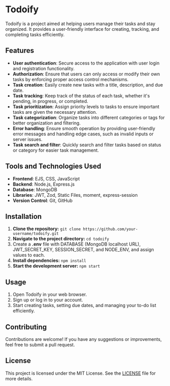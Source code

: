# Todoify

Todoify is a project aimed at helping users manage their tasks and stay organized. It provides a user-friendly interface for creating, tracking, and completing tasks efficiently. 


## Features

- **User authentication**: Secure access to the application with user login and registration functionality.
- **Authorization**: Ensure that users can only access or modify their own tasks by enforcing proper access control mechanisms.
- **Task creation**: Easily create new tasks with a title, description, and due date.
- **Task tracking**: Keep track of the status of each task, whether it's pending, in progress, or completed.
- **Task prioritization**: Assign priority levels to tasks to ensure important tasks are given the necessary attention.
- **Task categorization**: Organize tasks into different categories or tags for better organization and filtering.
- **Error handling**: Ensure smooth operation by providing user-friendly error messages and handling edge cases, such as invalid inputs or server issues.
- **Task search and filter**: Quickly search and filter tasks based on status or category for easier task management.

## Tools and Technologies Used

- **Frontend**: EJS, CSS, JavaScript
- **Backend**: Node.js, Express.js
- **Database**: MongoDB
- **Libraries**: JWT, Zod, Static Files, moment, express-session
- **Version Control**: Git, GitHub

## Installation

1. **Clone the repository:**
  `git clone https://github.com/your-username/todoify.git`
2. **Navigate to the project directory:**
  `cd todoify`
3. Create a **.env** file with DATABASE (MongoDB localhost URL), JWT_SECRET_KEY, SESSION_SECRET, and NODE_ENV, and assign values to each.
4. **Install dependencies:**
  `npm install`
5. **Start the development server:**
   `npm start`

## Usage

1. Open Todoify in your web browser.
2. Sign up or log in to your account.
3. Start creating tasks, setting due dates, and managing your to-do list efficiently.

## Contributing

Contributions are welcome! If you have any suggestions or improvements, feel free to submit a pull request.

## License

This project is licensed under the MIT License. See the [LICENSE](LICENSE) file for more details.


